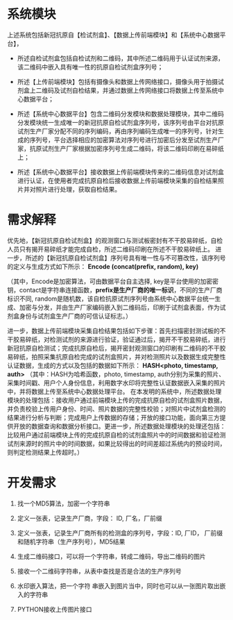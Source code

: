 # 系统模块

上述系统包括新冠抗原自【检试剂盒】、【数据上传前端模块】和【系统中心数据平台】，

- 所述自检试剂盒包括自检试剂和二维码，其中所述二维码用于认证试剂来源，该二维码中嵌入具有唯一性的抗原自检试剂盒序列号；
- 所述【上传前端模块】包括有摄像头和数据上传网络接口，摄像头用于拍摄试剂盒上二维码及试剂自检结果，并通过数据上传网络接口将数据上传至系统中心数据平台；

- 所述【系统中心数据平台】包含二维码分发模块和数据处理模块，其中二维码分发模块统一生成唯一的新冠抗原自检试剂盒序列号，该序列号由平台对抗原试剂生产厂家分配不同的序列编码，再由序列编码生成唯一的序列号，针对生成的序列号，平台选择相应的加密算法对序列号进行加密后分发至试剂生产厂家，抗原试剂生产厂家根据加密序列号生成二维码，将该二维码印刷在易碎纸上；
- 所述【系统中心数据平台】接收数据上传前端模块传来的二维码信息对试剂盒进行认证，在使用者完成抗原自检后接收数据上传前端模块采集的自检结果照片并对照片进行处理，获取自检结果。

# 需求解释

优先地，【新冠抗原自检试剂盒】的观测窗口与测试板密封有不干胶易碎纸，自检人员只有揭开易碎纸才能完成自检，所述二维码印刷在所述不干胶易碎纸上。
进一步，所述的【新冠抗原自检试剂盒】序列号具有唯一性与不可篡改性，该序列号的定义与生成方式如下所示：
**Encode (concat(prefix, random), key)**

（其中，Encode是加密算法，可由数据平台自主选择, key是平台使用的加密密钥，contact是字符串连接函数，**prefix是生产厂商的唯一标识**，不同的生产厂商标识不同, random是随机数，该自检抗原试剂序列号由系统中心数据平台统一生成、加密与分发，并由生产厂家编码嵌入到二维码后，印刷于试剂盒表面，作为试剂盒身份与试剂盒生产厂商的可信认证标志。）



进一步，数据上传前端模块采集自检结果包括如下步骤：首先扫描密封测试板的不干胶易碎纸，对检测试剂的来源进行验证，验证通过后，揭开不干胶易碎纸，进行新冠抗原自检测试；完成抗原自检后，揭开密封观测窗口的印刷有二维码的不干胶易碎纸，拍照采集抗原自检完成的试剂盒照片，并对检测照片以及数据生成完整性认证数据，生成的方式以及包括的数据如下所示：
**HASH<photo, timestamp, auth>**
（其中：HASH为哈希函数，photo, timestamp, auth分别为采集的照片、采集时间戳、用户个人身份信息，利用数字水印将完整性认证数据嵌入采集的照片中，并将数据上传至系统中心数据处理平台。
在本发明的系统中，所述数据处理模块的处理包括：接收用户通过前端模块上传的完成抗原自检的试剂盒照片数据，并负责校验上传用户身份、时间、照片数据的完整性校验；对照片中试剂盒检测的结果进行分析与判断；完成用户上传数据的存储；开放的接口功能，面向第三方提供开放的数据查询和数据分析接口。更进一步，所述数据处理模块的处理还包括：比较用户通过前端模块上传的完成抗原自检的试剂盒照片中的时间数据和验证检测试剂来源时的照片中的时间数据，如果比较得出的时间差超过系统内的预设时间，则判定检测结果上传超时。）



# 开发需求


1. 找一个MD5算法，加密一个字符串
2. 定义一张表，记录生产厂商，字段： ID, 厂名，厂前缀
3. 定义一张表，记录生产厂商所有的检测盒的序列号，字段：ID,  厂ID， 厂前缀和随机字符串（生产序列号），MD5结果

4. 生成二维码接口，可以将一个字符串，转成二维码，导出二维码的图片

5. 接收一个二维码字符串，从表中查找是否是合法的生产序列号

6. 水印嵌入算法，把一个字符 串嵌入到图片当中，同时也可以从一张图片取出嵌入的字符串

7. PYTHON接收上传图片接口
